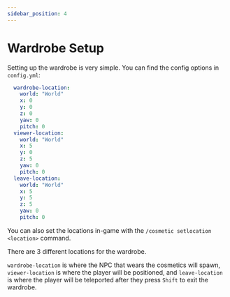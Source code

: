 ```yaml
---
sidebar_position: 4
---
```


# Wardrobe Setup

Setting up the wardrobe is very simple. You can find the config options in `config.yml`:

```yaml
  wardrobe-location:
    world: "World"
    x: 0
    y: 0
    z: 0
    yaw: 0
    pitch: 0
  viewer-location:
    world: "World"
    x: 5
    y: 0
    z: 5
    yaw: 0
    pitch: 0
  leave-location:
    world: "World"
    x: 5
    y: 5
    z: 5
    yaw: 0
    pitch: 0
```

You can also set the locations in-game with the `/cosmetic setlocation <location>` command.

There are 3 different locations for the wardrobe. 

`wardrobe-location` is where the NPC that wears the cosmetics will spawn, `viewer-location` is where the player will be positioned, and `leave-location` is where the player will be teleported after they press `Shift` to exit the wardrobe.